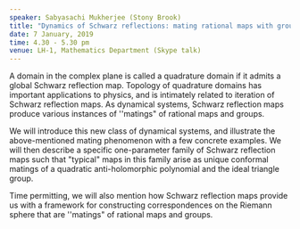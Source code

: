 ```yaml
---
speaker: Sabyasachi Mukherjee (Stony Brook)
title: "Dynamics of Schwarz reflections: mating rational maps with groups"
date: 7 January, 2019
time: 4.30 - 5.30 pm
venue: LH-1, Mathematics Department (Skype talk)
---
```


A domain in the complex plane is called a quadrature domain if it admits a global Schwarz reflection map. Topology of quadrature domains has important applications to physics, and is intimately related to iteration of Schwarz reflection maps. As dynamical systems, Schwarz reflection maps  produce various instances of ''matings" of rational maps and groups. 

We will introduce this new class of  dynamical systems, and illustrate the above-mentioned mating phenomenon with a few concrete examples. We will then describe a specific one-parameter family of Schwarz reflection maps such that "typical" maps in this family arise as unique conformal matings of a quadratic anti-holomorphic polynomial and the ideal triangle group.

Time permitting, we will also mention how Schwarz reflection maps provide us with a framework for constructing correspondences on the Riemann sphere that are ''matings" of rational maps and groups.
